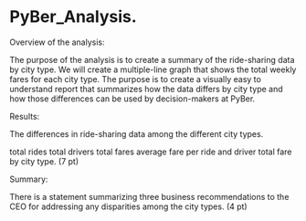 # PyBer_Analysis.

Overview of the analysis:

The purpose of the analysis is to create a summary of the ride-sharing data by city type. 
We will create a multiple-line graph that shows the total weekly fares for each city type. 
The purpose is to create a visually easy to understand report that summarizes how the data differs by city type and how those differences can be used by decision-makers at PyBer.

Results:

The differences in ride-sharing data among the different city types. 

total rides
total drivers
total fares
average fare per ride and driver
total fare by city type. (7 pt)

Summary:

There is a statement summarizing three business recommendations to the CEO for addressing any disparities among the city types. (4 pt)
